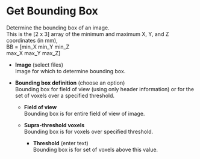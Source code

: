 # Get Bounding Box  
Determine the bounding box of an image.  
This is the [2 x 3] array of the minimum and maximum X, Y, and Z coordinates (in mm),   
BB = [min_X min_Y min_Z  
      max_X max_Y max_Z]  

* **Image** (select files)  
Image for which to determine bounding box.  

* **Bounding box definition** (choose an option)  
Bounding box for field of view (using only header information) or for the set of voxels over a specified threshold.  

    * **Field of view**   
    Bounding box is for entire field of view of image.  

    * **Supra-threshold voxels**   
    Bounding box is for voxels over specified threshold.  

        * **Threshold** (enter text)  
        Bounding box is for set of voxels above this value.  
